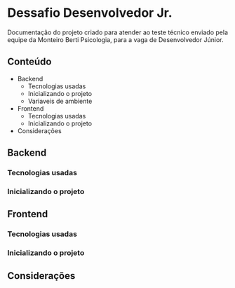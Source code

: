 # Dessafio Desenvolvedor Jr.

Documentação do projeto criado para atender ao teste técnico enviado pela equipe da Monteiro Berti Psicologia, para a vaga de Desenvolvedor Júnior.

## Conteúdo
- Backend
  - Tecnologias usadas
  - Inicializando o projeto
  - Variaveis de ambiente  
- Frontend
  - Tecnologias usadas
  - Inicializando o projeto
- Considerações

## Backend

### Tecnologias usadas

### Inicializando o projeto  

## Frontend

### Tecnologias usadas

### Inicializando o projeto

## Considerações
